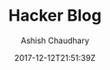 ---
title: "Hacker Blog"
github: https://github.com/tocttou/hacker-blog
demo: https://ashishchaudhary.in/hacker-blog/
author: Ashish Chaudhary

ssg:
  - Jekyll
cms:
  - No Cms
date: 2017-12-12T21:51:39Z
github_branch: master
---
